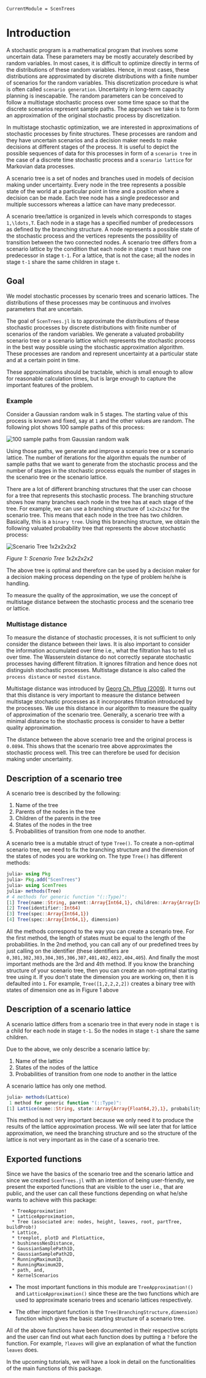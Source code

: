 ```@meta
CurrentModule = ScenTrees
```

# Introduction

A stochastic program is a mathematical program that involves some uncertain data. These parameters may be mostly accurately described by random variables. In most cases, it is difficult to optimize directly in terms of the distributions of these random variables. Hence, in most cases, these distributions are approximated by discrete distributions with a finite number of scenarios for the random variables. This discretization procedure is what is often called `scenario generation`. Uncertainty in long-term capacity planning is inescapable. The random parameters can be conceived to follow a multistage stochastic process over some time space so that the discrete scenarios represent sample paths. The approach we take is to form an approximation of the original stochastic process by discretization.

In multistage stochastic optimization, we are interested in approximations of stochastic processes by finite structures. These processes are random and they have uncertain scenarios and a decision maker needs to make decisions at different stages of the process. It is useful to depict the possible sequences of data for this processes in form of a `scenario tree` in the case of a discrete time stochastic process and a `scenario lattice` for Markovian data processes.

A scenario tree is a set of nodes and branches used in models of decision making under uncertainty. Every node in the tree represents a possible state of the world at a particular point in time and a position where a decision can be made. Each tree node has a single predecessor and multiple successors whereas a lattice can have many predecessor.

A scenario tree/lattice is organized in levels which corresponds to stages ``1,\ldots,T``. Each node in a stage has a specified number of predecessors as defined by the branching structure. A node represents a possible state of the stochastic process and the vertices represents the possibility of transition between the two connected nodes. A scenario tree differs from a scenario lattice by the condition that each node in stage ``t`` must have one predecessor in stage ``t-1``. For a lattice, that is not the case; all the nodes in stage ``t-1`` share the same children in stage ``t``.

## Goal

We model stochastic processes by scenario trees and scenario lattices. The distributions of these processes may be continuous and involves parameters that are uncertain.

The goal  of `ScenTrees.jl` is to approximate the distributions of these stochastic processes by discrete distributions with finite number of scenarios of the random variables. We generate a valuated probability scenario tree or a scenario lattice which represents the stochastic process in the best way possible using the stochastic approximation algorithm. These processes are random and represent uncertainty at a particular state and at a certain point in time.  

These approximations should be tractable, which is small enough to allow for reasonable calculation times, but is large enough to capture the important features of the problem.

### Example

Consider a Gaussian random walk in 5 stages. The starting value of this process is known and fixed, say at ``1`` and the other values are random. The following plot shows 100 sample paths of this process:

![100 sample paths from Gaussian random walk](../assets/100GaussianPaths.png)

Using those paths, we generate and improve a scenario tree or a scenario lattice. The number of iterations for the algorithm equals the number of sample paths that we want to generate from the stochastic process and the number of stages in the stochastic process equals the number of stages in the scenario tree or the scenario lattice.

There are a lot of different branching structures that the user can choose for a tree that represents this stochastic process. The branching structure shows how many branches each node in the tree has at each stage of the tree. For example, we can use a branching structure of `1x2x2x2x2` for the scenario tree. This means that each node in the tree has two children. Basically, this is a `binary tree`. Using this branching structure, we obtain the following valuated probability tree that represents the above stochastic process:

![Scenario Tree 1x2x2x2x2](../assets/TreeExample.png)

*Figure 1: Scenario Tree 1x2x2x2x2*

The above tree is optimal and therefore can be used by a decision maker for a decision making process depending on the type of problem he/she is handling.

To measure the quality of the approximation, we use the concept of multistage distance between the stochastic process and the scenario tree or lattice.

### Multistage distance

To measure the distance of stochastic processes, it is not sufficient to only consider the distance between their laws. It is also important to consider the information accumulated over time i.e., what the filtration has to tell us over time. The Wasserstein distance do not correctly separate stochastic processes having different filtration. It ignores filtration and hence does not distinguish stochastic processes. Multistage distance is also called the `process distance` or `nested distance`.

Multistage distance was introduced by [Georg Ch. Pflug (2009)](https://doi.org/10.1137/080718401). It turns out that this distance is very important to measure the distance between multistage stochastic processes as it incorporates filtration introduced by the processes. We use this distance in our algorithm to measure the quality of approximation of the scenario tree. Generally, a scenario tree with a minimal distance to the stochastic process is consider to have a better quality approximation.

The distance between the above scenario tree and the original process is `0.0894`. This shows that the scenario tree above approximates the stochastic process well. This tree can therefore be used for decision making under uncertainty.

## Description of a scenario tree

A scenario tree is described by the following:

1. Name of the tree
2. Parents of the nodes in the tree
3. Children of the parents in the tree
4. States of the nodes in the tree
5. Probabilities of transition from one node to another.

A scenario tree is a mutable struct of type `Tree()`. To create a non-optimal scenario tree, we need to fix the branching structure and the dimension of the states of nodes you are working on. The type `Tree()` has different methods:
```julia
julia> using Pkg
julia> Pkg.add("ScenTrees")
julia> using ScenTrees
julia> methods(Tree)
# 4 methods for generic function "(::Type)":
[1] Tree(name::String, parent::Array{Int64,1}, children::Array{Array{Int64,1},1}, state::Array{Float64,2}, probability::Array{Float64,2})
[2] Tree(identifier::Int64)
[3] Tree(spec::Array{Int64,1})
[4] Tree(spec::Array{Int64,1}, dimension)
```
All the methods correspond to the way you can create a scenario tree. For the first method, the length of states must be equal to the length of the probabilities. In the 2nd method, you can call any of our predefined trees by just calling on the identifier (these identifiers are `0,301,302,303,304,305,306,307,401,402,4022,404,405`). And finally the most important methods are the 3rd and 4th method. If you know the branching structure of your scenario tree, then you can create an non-optimal starting tree using it. If you don't state the dimension you are working on, then it is defaulted into `1`. For example, `Tree([1,2,2,2,2])` creates a binary tree with states of dimension one as in Figure 1 above

## Description of a scenario lattice

A scenario lattice differs from a scenario tree in that every node in stage `t` is a child for each node in stage `t-1`. So the nodes in stage `t-1` share the same children.

Due to the above, we only describe a scenario lattice by:

1. Name of the lattice
2. States of the nodes of the lattice
3. Probabilities of transition from one node to another in the lattice

A scenario lattice has only one method.
```julia
julia> methods(Lattice)
 1 method for generic function "(::Type)":
[1] Lattice(name::String, state::Array{Array{Float64,2},1}, probability::Array{Array{Float64,2},1})
```
This method is not very important because we only need it to produce the results of the lattice approximation process. We will see later that for lattice approximation, we need the branching structure and so the structure of the lattice is not very important as in the case of a scenario tree.

## Exported functions

Since we have the basics of the scenario tree and the scenario lattice and since we created `ScenTrees.jl` with an intention of being user-friendly, we present the exported functions that are visible to the user i.e., that are public, and the user can call these functions depending on what he/she wants to achieve with this package:

      * TreeApproximation!
      * LatticeApproximation,
      * Tree (associated are: nodes, height, leaves, root, partTree, buildProb!)
      * Lattice,
      * treeplot, plotD and PlotLattice,
      * bushinessNesDistance,
      * GaussianSamplePath1D,
      * GaussianSamplePath2D,
      * RunningMaximum1D,
      * RunningMaximum2D,
      * path, and,
      * KernelScenarios

- The most important functions in this module are `TreeApproximation!()` and `LatticeApproximation()` since these are the two functions which are used to approximate scenario trees and scenario lattices respectively.

- The other important function is the `Tree(BranchingStructure,dimension)` function which gives the basic starting structure of a scenario tree.

All of the above functions have been documented in their respective scripts and the user can find out what each function does by putting a `?` before the function. For example, `?leaves` will give an explanation of what the function `leaves` does.

In the upcoming tutorials, we will have a look in detail on the functionalities of the main functions of this package.
